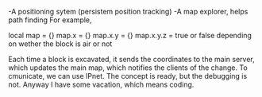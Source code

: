 -A positioning sytem (persistem position tracking)
-A map explorer, helps path finding
	For example,
	
local map = {}
map.x = {}
map.x.y = {}
map.x.y.z = true or false depending on wether the block is air or not

Each time a block is excavated, it sends the coordinates to the main server, which updates the main map, which notifies the clients of the change.
To cmunicate, we can use IPnet. The concept is ready, but the debugging is not. Anyway I have some vacation, which means coding.
